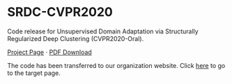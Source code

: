 # SRDC-CVPR2020
Code release for Unsupervised Domain Adaptation via Structurally Regularized Deep Clustering (CVPR2020-Oral).

[Project Page](https://huitangtang.github.io/SRDC-CVPR2020/) $\cdot$ [PDF Download](https://openaccess.thecvf.com/content_CVPR_2020/papers/Tang_Unsupervised_Domain_Adaptation_via_Structurally_Regularized_Deep_Clustering_CVPR_2020_paper.pdf)

The code has been transferred to our organization website. Click [here](https://github.com/Gorilla-Lab-SCUT/SRDC-CVPR2020) to go to the target page.
